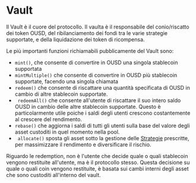 # Vault

Il Vault è il cuore del protocollo. Il vaulta è il responsabile del conio/riscatto dei token OUSD, del ribilanciamento dei fondi tra le varie strategie supportate, e della liquidazione dei token di ricompensa.

Le più importanti funzioni richiamabili pubblicamente del Vault sono:

* `mint()`, che consente di convertire in OUSD una singola stablecoin supportata
* `mintMultiple()` che consente di convertire in OUSD più stablecoin supportate, facendo una singola chiamata
* `redeem()` che consente di riscattare una quantità specificata di OUSD in cambio di altre stablecoin supportate.
* ` redeemAll()` che consente all'utente di riscattare il suo intero saldo OUSD in cambio delle altre stablecoin supportate. Questo è particolarmente utile poiche i saldi degli utenti crescono costantemente al crescere del rendimento.
* `rebase()` che aggiorna i saldi di tutti gli utenti sulla base del valore degli asset custoditi in quel momento nella pool.
* ` allocate()` sposta gli asset sotto la gestione delle [Strategie](strategies.md) prescritte, per massimizzare il rendimento e diversificare il rischio.

Riguardo le redemption, non è l'utente che decide quale o quali stablecoin vengono restituite all'utente, ma è il protocollo stesso. Questa decisione su quale o quali coin vengono restituite, è basata sui cambi interni degli asset che sono custoditi all'interno del vault.



